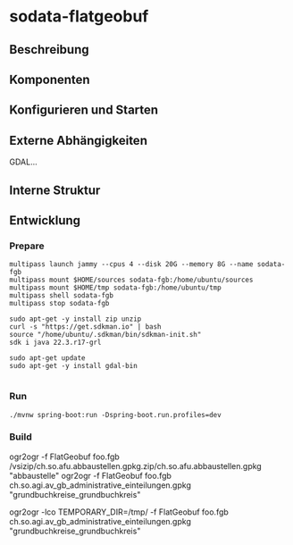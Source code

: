 # sodata-flatgeobuf

## Beschreibung

## Komponenten

## Konfigurieren und Starten

## Externe Abhängigkeiten

GDAL...

## Interne Struktur

## Entwicklung

### Prepare

```
multipass launch jammy --cpus 4 --disk 20G --memory 8G --name sodata-fgb
multipass mount $HOME/sources sodata-fgb:/home/ubuntu/sources
multipass mount $HOME/tmp sodata-fgb:/home/ubuntu/tmp
multipass shell sodata-fgb
multipass stop sodata-fgb
```

```
sudo apt-get -y install zip unzip
curl -s "https://get.sdkman.io" | bash
source "/home/ubuntu/.sdkman/bin/sdkman-init.sh"
sdk i java 22.3.r17-grl
```

```
sudo apt-get update
sudo apt-get -y install gdal-bin
```

```

```

### Run

```
./mvnw spring-boot:run -Dspring-boot.run.profiles=dev
```

### Build




ogr2ogr -f FlatGeobuf foo.fgb  /vsizip/ch.so.afu.abbaustellen.gpkg.zip/ch.so.afu.abbaustellen.gpkg "abbaustelle"
ogr2ogr -f FlatGeobuf foo.fgb  ch.so.agi.av_gb_administrative_einteilungen.gpkg "grundbuchkreise_grundbuchkreis"

ogr2ogr -lco TEMPORARY_DIR=/tmp/ -f FlatGeobuf foo.fgb  ch.so.agi.av_gb_administrative_einteilungen.gpkg "grundbuchkreise_grundbuchkreis"